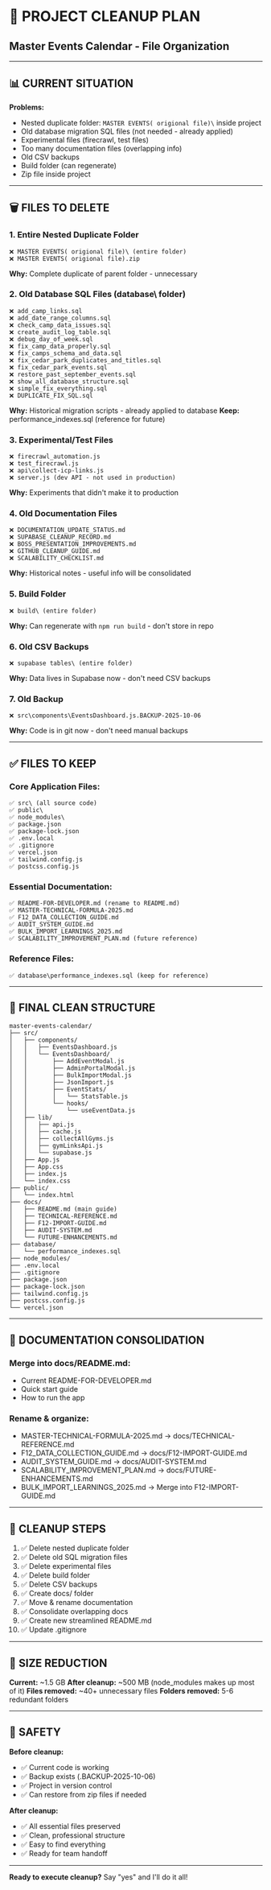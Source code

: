# 🧹 PROJECT CLEANUP PLAN
## Master Events Calendar - File Organization

---

## 📊 CURRENT SITUATION

**Problems:**
- Nested duplicate folder: `MASTER EVENTS( origional file)\` inside project
- Old database migration SQL files (not needed - already applied)
- Experimental files (firecrawl, test files)
- Too many documentation files (overlapping info)
- Old CSV backups
- Build folder (can regenerate)
- Zip file inside project

---

## 🗑️ FILES TO DELETE

### **1. Entire Nested Duplicate Folder**
```
❌ MASTER EVENTS( origional file)\ (entire folder)
❌ MASTER EVENTS( origional file).zip
```
**Why:** Complete duplicate of parent folder - unnecessary

### **2. Old Database SQL Files** (database\ folder)
```
❌ add_camp_links.sql
❌ add_date_range_columns.sql
❌ check_camp_data_issues.sql
❌ create_audit_log_table.sql
❌ debug_day_of_week.sql
❌ fix_camp_data_properly.sql
❌ fix_camps_schema_and_data.sql
❌ fix_cedar_park_duplicates_and_titles.sql
❌ fix_cedar_park_events.sql
❌ restore_past_september_events.sql
❌ show_all_database_structure.sql
❌ simple_fix_everything.sql
❌ DUPLICATE_FIX_SQL.sql
```
**Why:** Historical migration scripts - already applied to database
**Keep:** performance_indexes.sql (reference for future)

### **3. Experimental/Test Files**
```
❌ firecrawl_automation.js
❌ test_firecrawl.js
❌ api\collect-icp-links.js
❌ server.js (dev API - not used in production)
```
**Why:** Experiments that didn't make it to production

### **4. Old Documentation Files**
```
❌ DOCUMENTATION_UPDATE_STATUS.md
❌ SUPABASE_CLEANUP_RECORD.md
❌ BOSS_PRESENTATION_IMPROVEMENTS.md
❌ GITHUB_CLEANUP_GUIDE.md
❌ SCALABILITY_CHECKLIST.md
```
**Why:** Historical notes - useful info will be consolidated

### **5. Build Folder**
```
❌ build\ (entire folder)
```
**Why:** Can regenerate with `npm run build` - don't store in repo

### **6. Old CSV Backups**
```
❌ supabase tables\ (entire folder)
```
**Why:** Data lives in Supabase now - don't need CSV backups

### **7. Old Backup**
```
❌ src\components\EventsDashboard.js.BACKUP-2025-10-06
```
**Why:** Code is in git now - don't need manual backups

---

## ✅ FILES TO KEEP

### **Core Application Files:**
```
✅ src\ (all source code)
✅ public\
✅ node_modules\
✅ package.json
✅ package-lock.json
✅ .env.local
✅ .gitignore
✅ vercel.json
✅ tailwind.config.js
✅ postcss.config.js
```

### **Essential Documentation:**
```
✅ README-FOR-DEVELOPER.md (rename to README.md)
✅ MASTER-TECHNICAL-FORMULA-2025.md
✅ F12_DATA_COLLECTION_GUIDE.md
✅ AUDIT_SYSTEM_GUIDE.md
✅ BULK_IMPORT_LEARNINGS_2025.md
✅ SCALABILITY_IMPROVEMENT_PLAN.md (future reference)
```

### **Reference Files:**
```
✅ database\performance_indexes.sql (keep for reference)
```

---

## 📁 FINAL CLEAN STRUCTURE

```
master-events-calendar/
├── src/
│   ├── components/
│   │   ├── EventsDashboard.js
│   │   └── EventsDashboard/
│   │       ├── AddEventModal.js
│   │       ├── AdminPortalModal.js
│   │       ├── BulkImportModal.js
│   │       ├── JsonImport.js
│   │       ├── EventStats/
│   │       │   └── StatsTable.js
│   │       └── hooks/
│   │           └── useEventData.js
│   ├── lib/
│   │   ├── api.js
│   │   ├── cache.js
│   │   ├── collectAllGyms.js
│   │   ├── gymLinksApi.js
│   │   └── supabase.js
│   ├── App.js
│   ├── App.css
│   ├── index.js
│   └── index.css
├── public/
│   └── index.html
├── docs/
│   ├── README.md (main guide)
│   ├── TECHNICAL-REFERENCE.md
│   ├── F12-IMPORT-GUIDE.md
│   ├── AUDIT-SYSTEM.md
│   └── FUTURE-ENHANCEMENTS.md
├── database/
│   └── performance_indexes.sql
├── node_modules/
├── .env.local
├── .gitignore
├── package.json
├── package-lock.json
├── tailwind.config.js
├── postcss.config.js
└── vercel.json
```

---

## 📝 DOCUMENTATION CONSOLIDATION

### **Merge into docs/README.md:**
- Current README-FOR-DEVELOPER.md
- Quick start guide
- How to run the app

### **Rename & organize:**
- MASTER-TECHNICAL-FORMULA-2025.md → docs/TECHNICAL-REFERENCE.md
- F12_DATA_COLLECTION_GUIDE.md → docs/F12-IMPORT-GUIDE.md
- AUDIT_SYSTEM_GUIDE.md → docs/AUDIT-SYSTEM.md
- SCALABILITY_IMPROVEMENT_PLAN.md → docs/FUTURE-ENHANCEMENTS.md
- BULK_IMPORT_LEARNINGS_2025.md → Merge into F12-IMPORT-GUIDE.md

---

## 🎯 CLEANUP STEPS

1. ✅ Delete nested duplicate folder
2. ✅ Delete old SQL migration files
3. ✅ Delete experimental files
4. ✅ Delete build folder
5. ✅ Delete CSV backups
6. ✅ Create docs/ folder
7. ✅ Move & rename documentation
8. ✅ Consolidate overlapping docs
9. ✅ Create new streamlined README.md
10. ✅ Update .gitignore

---

## 💾 SIZE REDUCTION

**Current:** ~1.5 GB
**After cleanup:** ~500 MB (node_modules makes up most of it)
**Files removed:** ~40+ unnecessary files
**Folders removed:** 5-6 redundant folders

---

## 🚨 SAFETY

**Before cleanup:**
- ✅ Current code is working
- ✅ Backup exists (.BACKUP-2025-10-06)
- ✅ Project in version control
- ✅ Can restore from zip files if needed

**After cleanup:**
- ✅ All essential files preserved
- ✅ Clean, professional structure
- ✅ Easy to find everything
- ✅ Ready for team handoff

---

**Ready to execute cleanup?** Say "yes" and I'll do it all!

